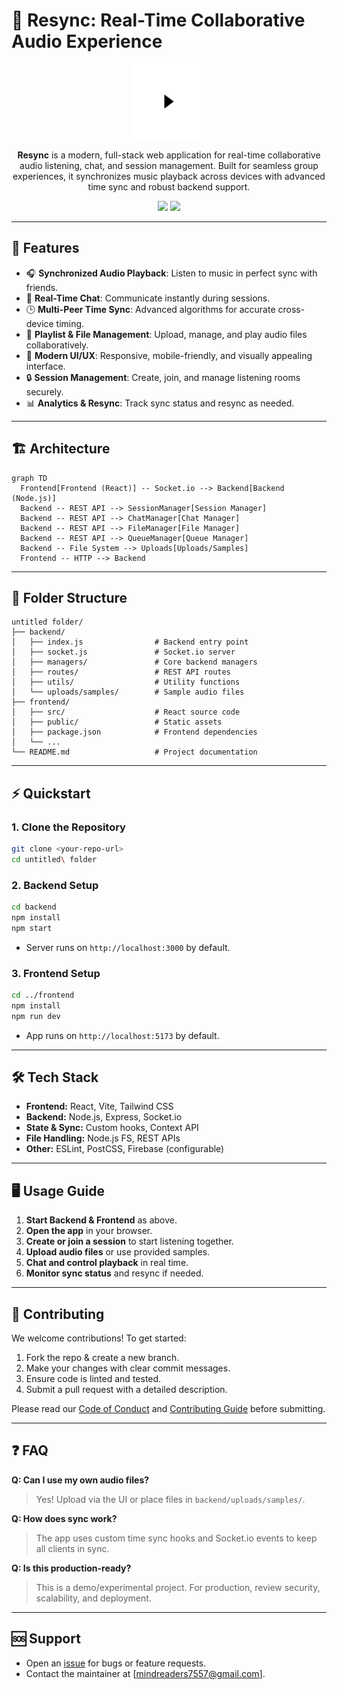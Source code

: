 # 🎵 Resync: Real-Time Collaborative Audio Experience

<p align="center">
  <img src="frontend/public/fxsync.svg" alt="Resync Logo" width="120"/>
</p>

<p align="center">
  <b>Resync</b> is a modern, full-stack web application for real-time collaborative audio listening, chat, and session management. Built for seamless group experiences, it synchronizes music playback across devices with advanced time sync and robust backend support.
</p>

<p align="center">
  <a href="#-features"><img src="https://img.shields.io/badge/Features-Advanced-blue"/></a>
  <a href="#-tech-stack"><img src="https://img.shields.io/badge/Stack-Node.js%20%7C%20React%20%7C%20Socket.io-green"/></a>
</p>

---

## 🚀 Features

- 🎧 **Synchronized Audio Playback**: Listen to music in perfect sync with friends.
- 💬 **Real-Time Chat**: Communicate instantly during sessions.
- 🕒 **Multi-Peer Time Sync**: Advanced algorithms for accurate cross-device timing.
- 📂 **Playlist & File Management**: Upload, manage, and play audio files collaboratively.
- 📱 **Modern UI/UX**: Responsive, mobile-friendly, and visually appealing interface.
- 🔒 **Session Management**: Create, join, and manage listening rooms securely.
- 📊 **Analytics & Resync**: Track sync status and resync as needed.

---

## 🏗️ Architecture

```mermaid
graph TD
  Frontend[Frontend (React)] -- Socket.io --> Backend[Backend (Node.js)]
  Backend -- REST API --> SessionManager[Session Manager]
  Backend -- REST API --> ChatManager[Chat Manager]
  Backend -- REST API --> FileManager[File Manager]
  Backend -- REST API --> QueueManager[Queue Manager]
  Backend -- File System --> Uploads[Uploads/Samples]
  Frontend -- HTTP --> Backend
```

---

## 📂 Folder Structure

```
untitled folder/
├── backend/
│   ├── index.js                # Backend entry point
│   ├── socket.js               # Socket.io server
│   ├── managers/               # Core backend managers
│   ├── routes/                 # REST API routes
│   ├── utils/                  # Utility functions
│   └── uploads/samples/        # Sample audio files
├── frontend/
│   ├── src/                    # React source code
│   ├── public/                 # Static assets
│   ├── package.json            # Frontend dependencies
│   └── ...
└── README.md                   # Project documentation
```

---

## ⚡ Quickstart

### 1. Clone the Repository

```bash
git clone <your-repo-url>
cd untitled\ folder
```

### 2. Backend Setup

```bash
cd backend
npm install
npm start
```

- Server runs on `http://localhost:3000` by default.

### 3. Frontend Setup

```bash
cd ../frontend
npm install
npm run dev
```

- App runs on `http://localhost:5173` by default.

---

## 🛠️ Tech Stack

- **Frontend:** React, Vite, Tailwind CSS
- **Backend:** Node.js, Express, Socket.io
- **State & Sync:** Custom hooks, Context API
- **File Handling:** Node.js FS, REST APIs
- **Other:** ESLint, PostCSS, Firebase (configurable)

---

## 🖥️ Usage Guide

1. **Start Backend & Frontend** as above.
2. **Open the app** in your browser.
3. **Create or join a session** to start listening together.
4. **Upload audio files** or use provided samples.
5. **Chat and control playback** in real time.
6. **Monitor sync status** and resync if needed.

---

## 🤝 Contributing

We welcome contributions! To get started:

1. Fork the repo & create a new branch.
2. Make your changes with clear commit messages.
3. Ensure code is linted and tested.
4. Submit a pull request with a detailed description.

Please read our [Code of Conduct](#) and [Contributing Guide](#) before submitting.

---

## ❓ FAQ

**Q: Can I use my own audio files?**
> Yes! Upload via the UI or place files in `backend/uploads/samples/`.

**Q: How does sync work?**
> The app uses custom time sync hooks and Socket.io events to keep all clients in sync.

**Q: Is this production-ready?**
> This is a demo/experimental project. For production, review security, scalability, and deployment.

---

## 🆘 Support

- Open an [issue](#) for bugs or feature requests.
- Contact the maintainer at [mindreaders7557@gmail.com].